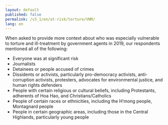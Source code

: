 ```yaml
---
layout: default
published: false
permalink: /v3_1/en/at-risk/torture/VNM/
lang: en
---
```


When asked to provide more context about who was especially vulnerable to torture and ill-treatment by government agents in 2019, our respondents mentioned all of the following:
-	Everyone was at significant risk 
-	Journalists 
-	Detainees or people accused of crimes 
-	Dissidents or activists, particularly pro-democracy activists, anti-corruption activists, protesters, advocates for environmental justice, and human rights defenders 
-	People with certain religious or cultural beliefs, including Protestants, adherents of Hoa Hao, and Christians/Catholics
-	People of certain races or ethnicities, including the H’mong people, Montagnard people
-	People in certain geographic areas, including those in the Central Highlands, particularly young people 

